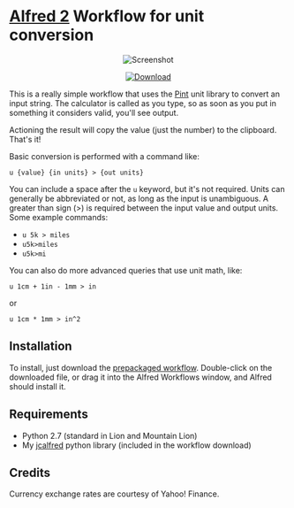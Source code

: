 [Alfred 2][alfred] Workflow for unit conversion
===============================================

<p align="center">
<img alt="Screenshot" src="http://dl.dropbox.com/s/gmep3v3hc5tvn57/jc-units_screenshot.png" />
</p>

<p align="center">
  <a href="http://dl.dropbox.com/s/kxzv83fkpw7caow/jc-units.alfredworkflow"><img src="http://dl.dropbox.com/s/m823ene4il9cnac/dl_button.png" alt="Download"></a>
</p>

This is a really simple workflow that uses the <a href="https://github.com/hgrecco/pint">Pint</a>
unit library to convert an input string. The calculator is called as you type,
so as soon as you put in something it considers valid, you'll see output.

Actioning the result will copy the value (just the number) to the clipboard.
That's it!

Basic conversion is performed with a command like:

    u {value} {in units} > {out units}

You can include a space after the `u` keyword, but it's not required. Units can
generally be abbreviated or not, as long as the input is unambiguous. A greater
than sign (>) is required between the input value and output units. Some example
commands:

* `u 5k > miles`
* `u5k>miles`
* `u5k>mi`

You can also do more advanced queries that use unit math, like:

    u 1cm + 1in - 1mm > in

or

    u 1cm * 1mm > in^2

Installation
------------

To install, just download the [prepackaged workflow][pkg].  Double-click on the
downloaded file, or drag it into the Alfred Workflows window, and Alfred should
install it.

Requirements
------------

* Python 2.7 (standard in Lion and Mountain Lion)
* My [jcalfred][jcalfred] python library (included in the workflow download)

Credits
-------

Currency exchange rates are courtesy of Yahoo! Finance.

[pkg]: http://dl.dropbox.com/s/kxzv83fkpw7caow/jc-units.alfredworkflow
[jcalfred]: https://github.com/jason0x43/jcalfred
[alfred]: http://www.alfredapp.com
[icons]: http://www.weathericonsets.com
[wund]: http://www.weatherunderground.com
[fio]: http://forecast.io
